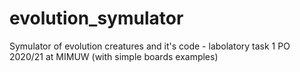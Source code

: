 # evolution_symulator
Symulator of evolution creatures and it's code - labolatory task 1 PO 2020/21 at MIMUW (with simple boards examples)
